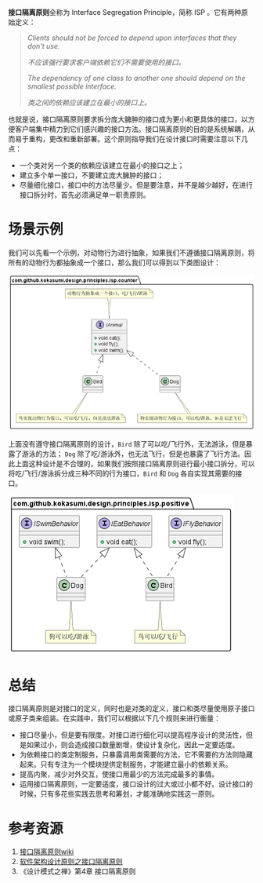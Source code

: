 **接口隔离原则**全称为 Interface Segregation Principle，简称 ISP 。它有两种原始定义：

> *Clients should not be forced to depend upon interfaces that they don't use.*
>
> *不应该强行要求客户端依赖它们不需要使用的接口。*
>
> *The dependency of one class to another one should depend on the smallest possible interface.*
>
> *类之间的依赖应该建立在最小的接口上。*

也就是说，接口隔离原则要求拆分庞大臃肿的接口成为更小和更具体的接口，以方便客户端集中精力到它们感兴趣的接口方法。接口隔离原则的目的是系统解耦，从而易于重构，更改和重新部署。这个原则指导我们在设计接口时需要注意以下几点：

- 一个类对另一个类的依赖应该建立在最小的接口之上；
- 建立多个单一接口，不要建立庞大臃肿的接口；
- 尽量细化接口，接口中的方法尽量少。但是要注意，并不是越少越好，在进行接口拆分时，首先必须满足单一职责原则。

# 场景示例

我们可以先看一个示例，对动物行为进行抽象，如果我们不遵循接口隔离原则，将所有的动物行为都抽象成一个接口，那么我们可以得到以下类图设计：

![AnimalCounter](./etc/AnimalCounter.png)

上面没有遵守接口隔离原则的设计，`Bird` 除了可以吃/飞行外，无法游泳，但是暴露了游泳的方法； `Dog` 除了吃/游泳外，也无法飞行，但是也暴露了飞行方法。因此上面这种设计是不合理的，如果我们按照接口隔离原则进行最小接口拆分，可以将吃/飞行/游泳拆分成三种不同的行为接口，`Bird` 和 `Dog` 各自实现其需要的接口。

![按照接口隔离原则设计](./etc/BehaviorPositive.png)

# 总结

接口隔离原则是对接口的定义，同时也是对类的定义，接口和类尽量使用原子接口或原子类来组装。在实践中，我们可以根据以下几个规则来进行衡量：

- 接口尽量小，但是要有限度。对接口进行细化可以提高程序设计的灵活性，但是如果过小，则会造成接口数量剧增，使设计复杂化，因此一定要适度。
- 为依赖接口的类定制服务，只暴露调用类需要的方法，它不需要的方法则隐藏起来。只有专注为一个模块提供定制服务，才能建立最小的依赖关系。
- 提高内聚，减少对外交互，使接口用最少的方法完成最多的事情。
- 运用接口隔离原则，一定要适度，接口设计的过大或过小都不好。设计接口的时候，只有多花些实践去思考和筹划，才能准确地实践这一原则。

# 参考资源

1. [接口隔离原则wiki](https://zh.wikipedia.org/wiki/%E6%8E%A5%E5%8F%A3%E9%9A%94%E7%A6%BB%E5%8E%9F%E5%88%99)
2. [软件架构设计原则之接口隔离原则](https://xie.infoq.cn/article/af6e137c8ece91f97ed9ee0c4)
3. 《设计模式之禅》第4章 接口隔离原则